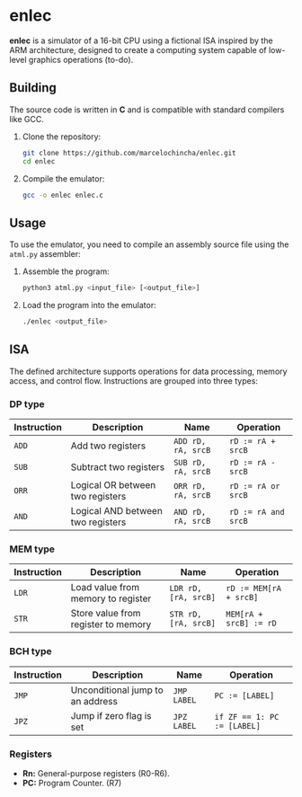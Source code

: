 # enlec
**enlec** is a simulator of a 16-bit CPU using a fictional ISA inspired by the ARM architecture, designed to create a computing system capable of low-level graphics operations (to-do).



## Building
The source code is written in **C** and is compatible with standard compilers like GCC.
1. Clone the repository:
   ```bash
   git clone https://github.com/marcelochincha/enlec.git
   cd enlec
   ```

2. Compile the emulator:
   ```bash
   gcc -o enlec enlec.c
   ```

## Usage
To use the emulator, you need to compile an assembly source file using the `atml.py` assembler:

1. Assemble the program:
   ```bash
   python3 atml.py <input_file> [<output_file>]
   ```

2. Load the program into the emulator:
   ```bash
   ./enlec <output_file>
   ```

## ISA
The defined architecture supports operations for data processing, memory access, and control flow. Instructions are grouped into three types:
### DP type

| **Instruction** | **Description**                      | **Name**            | **Operation**                |
|------------------|--------------------------------------|-----------------------|------------------------------|
| `ADD`           | Add two registers                   | `ADD rD, rA, srcB` | `rD := rA + srcB`        |
| `SUB`           | Subtract two registers              | `SUB rD, rA, srcB` | `rD := rA - srcB`        |
| `ORR`           | Logical OR between two registers    | `ORR rD, rA, srcB` | `rD := rA or srcB`       |
| `AND`           | Logical AND between two registers   | `AND rD, rA, srcB` | `rD := rA and srcB`      |

### MEM type
| **Instruction** | **Description**                      | **Name**            | **Operation**                |
|------------------|--------------------------------------|-----------------------|------------------------------|
| `LDR`           | Load value from memory to register  | `LDR rD, [rA, srcB]`       | `rD := MEM[rA + srcB]`            |
| `STR`           | Store value from register to memory | `STR rD, [rA, srcB]`       | `MEM[rA + srcB] := rD`            |

### BCH type
| **Instruction** | **Description**                      | **Name**            | **Operation**                |
|------------------|--------------------------------------|-----------------------|------------------------------|
| `JMP`           | Unconditional jump to an address    | `JMP LABEL`           | `PC := [LABEL]`                 |
| `JPZ`           | Jump if zero flag is set            | `JPZ LABEL`           | `if ZF == 1: PC := [LABEL]`     |

### Registers
- **Rn:** General-purpose registers (R0-R6).
- **PC:** Program Counter. (R7)

